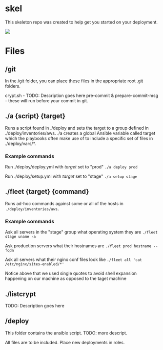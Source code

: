 # skel
This skeleton repo was created to help get you started on your deployment. 

<img src="http://i1015.photobucket.com/albums/af274/thirteen-black-cats/skeleton.png" />

# Files

## /git

In the /git folder, you can place these files in the appropriate root .git folders. 

crypt.sh - TODO: Description goes here
pre-commit & prepare-commit-msg - these will run before your commit in git.

## ./a {script} {target}

Runs a script found in ./deploy and sets the target to a group defined in ./deploy/inventories/aws. ./a creates a global Ansible variable called target which the playbooks often make use of to include a specific set of files in ./deploy/vars/*.

### Example commands

Run ./deploy/deploy.yml with *target* set to "prod"
`./a deploy prod`

Run ./deploy/setup.yml with *target* set to "stage"
`./a setup stage`

## ./fleet {target} {command}

Runs ad-hoc commands against some or all of the hosts in `./deploy/inventories/aws`.

### Example commands

Ask all servers in the "stage" group what operating system they are
`./fleet stage uname -a`

Ask production servers what their hostnames are
`./fleet prod hostname --fqdn`

Ask all servers what their nginx conf files look like
`./fleet all 'cat /etc/nginx/sites-enabled/*'`

Notice above that we used single quotes to avoid shell expansion happening on our machine as opposed to the taget machine

## ./listcrypt
TODO: Description goes here

## /deploy

This folder contains the ansible script. TODO: more descript.

All files are to be included. Place new deployments in roles. 


